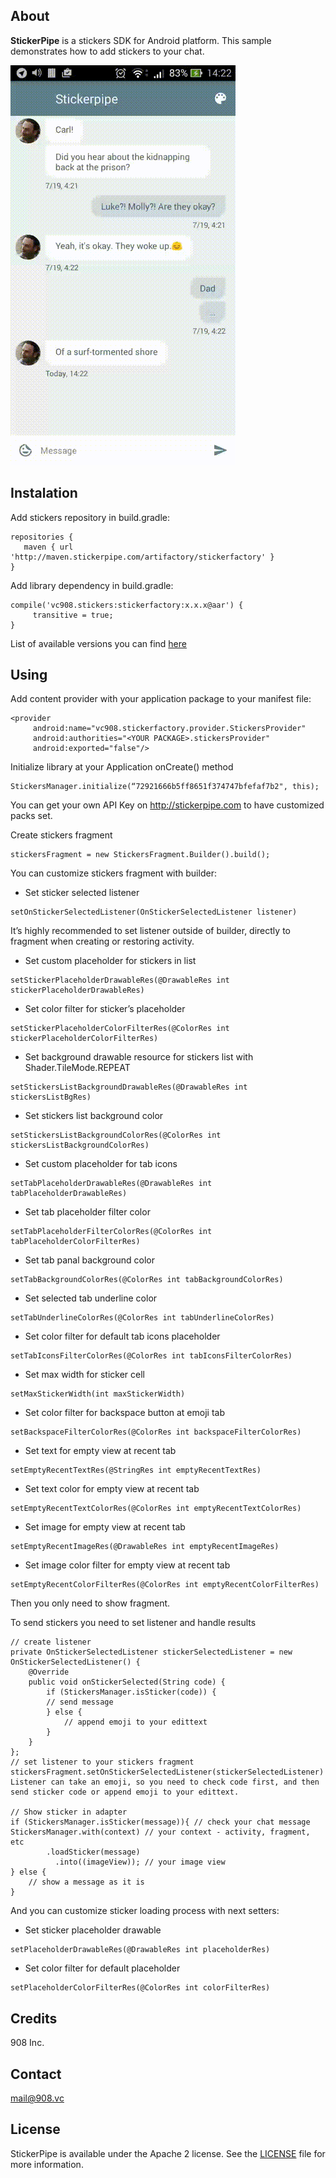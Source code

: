 ## About

**StickerPipe** is a stickers SDK for Android platform. 
This sample demonstrates how to add stickers to your chat.

![android](sample.gif)

## Instalation 
Add stickers repository in build.gradle:
```android
repositories {
   maven { url  'http://maven.stickerpipe.com/artifactory/stickerfactory' }
}
```
Add library dependency in build.gradle:
```android
compile('vc908.stickers:stickerfactory:x.x.x@aar') {
     transitive = true;
}
```
List of available versions you can find [here](http://maven.stickerpipe.com/artifactory/stickerfactory/vc908/stickers/stickerfactory/)
## Using

Add content provider with your application package to your manifest file:
```android
<provider
     android:name="vc908.stickerfactory.provider.StickersProvider"
     android:authorities="<YOUR PACKAGE>.stickersProvider"
     android:exported="false"/>
```

Initialize library at your Application onCreate() method
```android
StickersManager.initialize(“72921666b5ff8651f374747bfefaf7b2", this);
```
You can get your own API Key on http://stickerpipe.com to have customized packs set.

Create stickers fragment
```android
stickersFragment = new StickersFragment.Builder().build();
```

You can customize stickers fragment with builder:

- Set sticker selected listener
```android
setOnStickerSelectedListener(OnStickerSelectedListener listener)
```
It’s highly recommended to set listener outside of builder, directly to fragment when creating or restoring activity.

- Set custom placeholder for stickers in list
```android
setStickerPlaceholderDrawableRes(@DrawableRes int stickerPlaceholderDrawableRes)
```

- Set color filter for sticker’s placeholder
```android
setStickerPlaceholderColorFilterRes(@ColorRes int stickerPlaceholderColorFilterRes)
```
- Set background drawable resource for stickers list with Shader.TileMode.REPEAT
```android
setStickersListBackgroundDrawableRes(@DrawableRes int stickersListBgRes)
```

- Set stickers list background color
```android
setStickersListBackgroundColorRes(@ColorRes int stickersListBackgroundColorRes)
```
- Set custom placeholder for tab icons
```android
setTabPlaceholderDrawableRes(@DrawableRes int tabPlaceholderDrawableRes)
```
- Set tab placeholder filter color
```android
setTabPlaceholderFilterColorRes(@ColorRes int tabPlaceholderColorFilterRes)
```
- Set tab panal background color
```android
setTabBackgroundColorRes(@ColorRes int tabBackgroundColorRes)
```
- Set selected tab underline color
```android
setTabUnderlineColorRes(@ColorRes int tabUnderlineColorRes)
```
- Set color filter for default tab icons placeholder
```android
setTabIconsFilterColorRes(@ColorRes int tabIconsFilterColorRes)
```
- Set max width for sticker cell
```android
setMaxStickerWidth(int maxStickerWidth)
```
- Set color filter for backspace button at emoji tab
```android
setBackspaceFilterColorRes(@ColorRes int backspaceFilterColorRes)
```
- Set text for empty view at recent tab
```android
setEmptyRecentTextRes(@StringRes int emptyRecentTextRes)
```
- Set text color for empty view at recent tab
```android
setEmptyRecentTextColorRes(@ColorRes int emptyRecentTextColorRes)
```
- Set image for empty view at recent tab
```android
setEmptyRecentImageRes(@DrawableRes int emptyRecentImageRes)
```
- Set image color filter for empty view at recent tab
```android
setEmptyRecentColorFilterRes(@ColorRes int emptyRecentColorFilterRes)
```

Then you only need to show fragment.

To send stickers you need to set listener and handle results
```android
// create listener
private OnStickerSelectedListener stickerSelectedListener = new OnStickerSelectedListener() {
    @Override
    public void onStickerSelected(String code) {
        if (StickersManager.isSticker(code)) {
	    // send message
        } else {
            // append emoji to your edittext
        }
    }
};
// set listener to your stickers fragment
stickersFragment.setOnStickerSelectedListener(stickerSelectedListener)
Listener can take an emoji, so you need to check code first, and then send sticker code or append emoji to your edittext.

// Show sticker in adapter
if (StickersManager.isSticker(message)){ // check your chat message
StickersManager.with(context) // your context - activity, fragment, etc
        .loadSticker(message)
          .into((imageView)); // your image view
} else {
	// show a message as it is
}
```
And you can customize sticker loading process with next setters:

- Set sticker placeholder drawable
```android
setPlaceholderDrawableRes(@DrawableRes int placeholderRes)
```
- Set color filter for default placeholder
```android
setPlaceholderColorFilterRes(@ColorRes int colorFilterRes)
```

## Credits

908 Inc.

## Contact

mail@908.vc

## License

StickerPipe is available under the Apache 2 license. See the [LICENSE](LICENSE) file for more information.
